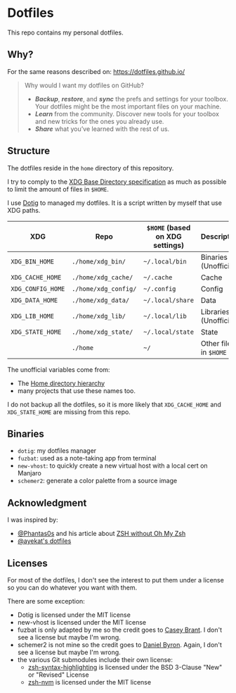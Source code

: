 # Dotfiles

This repo contains my personal dotfiles.

## Why?

For the same reasons described on: https://dotfiles.github.io/

> Why would I want my dotfiles on GitHub?
>
>* **_Backup_**, **_restore_**, and **_sync_** the prefs and settings for your toolbox. Your dotfiles might be the most important files on your machine.
>* **_Learn_** from the community. Discover new tools for your toolbox and new tricks for the ones you already use.
>* **_Share_** what you’ve learned with the rest of us.

## Structure

The dotfiles reside in the `home` directory of this repository.

I try to comply to the [XDG Base Directory specification](http://standards.freedesktop.org/basedir-spec/basedir-spec-latest.html) as much as possible to limit the amount of files in `$HOME`.

I use [Dotig](https://github.com/ArmandPhilippot/dotig) to managed my dotfiles. It is a script written by myself that use XDG paths.

|XDG|Repo|`$HOME` (based on XDG settings)|Description|
|---|---|---|---|
|`XDG_BIN_HOME`|`./home/xdg_bin/`|`~/.local/bin`|Binaries (Unofficial)|
|`XDG_CACHE_HOME`|`./home/xdg_cache/`|`~/.cache`|Cache|
|`XDG_CONFIG_HOME`|`./home/xdg_config/`|`~/.config`|Config|
|`XDG_DATA_HOME`|`./home/xdg_data/`|`~/.local/share`|Data|
|`XDG_LIB_HOME`|`./home/xdg_lib/`|`~/.local/lib`|Libraries (Unofficial)|
|`XDG_STATE_HOME`|`./home/xdg_state/`|`~/.local/state`|State|
||`./home`|`~/`|Other files in `$HOME`|

The unofficial variables come from:
* The [Home directory hierarchy](https://www.freedesktop.org/software/systemd/man/file-hierarchy.html#Home%20Directory)
* many projects that use these names too.

I do not backup all the dotfiles, so it is more likely that `XDG_CACHE_HOME` and `XDG_STATE_HOME` are missing from this repo.

## Binaries

* `dotig`: my dotfiles manager
* `fuzbat`: used as a note-taking app from terminal
* `new-vhost`: to quickly create a new virtual host with a local cert on Manjaro
* `schemer2`: generate a color palette from a source image

## Acknowledgment

I was inspired by:
* [@Phantas0s](https://github.com/Phantas0s) and his article about [ZSH without Oh My Zsh](https://thevaluable.dev/zsh-install-configure-mouseless/)
* [@ayekat's dotfiles](https://github.com/ayekat/dotfiles)

## Licenses

For most of the dotfiles, I don't see the interest to put them under a license so you can do whatever you want with them.

There are some exception:

* Dotig is licensed under the MIT license
* new-vhost is licensed under the MIT license
* fuzbat is only adapted by me so the credit goes to [Casey Brant](https://caseybrant.com/). I don't see a license but maybe I'm wrong.
* schemer2 is not mine so the credit goes to [Daniel Byron](https://github.com/thefryscorer/schemer2). Again, I don't see a license but maybe I'm wrong.
* the various Git submodules include their own license:
    * [zsh-syntax-highlighting](https://github.com/zsh-users/zsh-syntax-highlighting) is licensed under the BSD 3-Clause "New" or "Revised" License
    * [zsh-nvm](https://github.com/lukechilds/zsh-nvm) is licensed under  the MIT license
